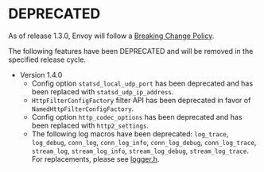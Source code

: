 # DEPRECATED

As of release 1.3.0, Envoy will follow a
[Breaking Change Policy](https://github.com/lyft/envoy/blob/master//CONTRIBUTING.md#breaking-change-policy).

The following features have been DEPRECATED and will be removed in the specified release cycle.

* Version 1.4.0
  * Config option `statsd_local_udp_port` has been deprecated and has been replaced with
  `statsd_udp_ip_address`.
  * `HttpFilterConfigFactory` filter API has been deprecated in favor of `NamedHttpFilterConfigFactory`.
  * Config option `http_codec_options` has been deprecated and has been replaced with `http2_settings`.
  * The following log macros have been deprecated: `log_trace`, `log_debug`, `conn_log`, `conn_log_info`, `conn_log_debug`, `conn_log_trace`, `stream_log`, `stream_log_info`, `stream_log_debug`, `stream_log_trace`.  For replacements, please see [logger.h](https://github.com/lyft/envoy/blob/master/source/common/common/logger.h).
